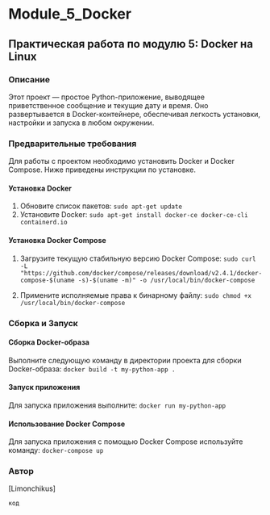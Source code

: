 # Module_5_Docker
## Практическая работа по модулю 5: Docker на Linux

### Описание
Этот проект — простое Python-приложение, выводящее приветственное сообщение и текущие дату и время. Оно развертывается в Docker-контейнере, обеспечивая легкость установки, настройки и запуска в любом окружении.

### Предварительные требования
Для работы с проектом необходимо установить Docker и Docker Compose. Ниже приведены инструкции по установке.

#### Установка Docker
1. Обновите список пакетов:
`sudo apt-get update`
2. Установите Docker:
`sudo apt-get install docker-ce docker-ce-cli containerd.io`

#### Установка Docker Compose
1. Загрузите текущую стабильную версию Docker Compose:
`sudo curl -L "https://github.com/docker/compose/releases/download/v2.4.1/docker-compose-$(uname -s)-$(uname -m)" -o /usr/local/bin/docker-compose`

2. Примените исполняемые права к бинарному файлу:
`sudo chmod +x /usr/local/bin/docker-compose`

### Сборка и Запуск

#### Сборка Docker-образа
Выполните следующую команду в директории проекта для сборки Docker-образа:
`docker build -t my-python-app .`

#### Запуск приложения
Для запуска приложения выполните:
`docker run my-python-app`

#### Использование Docker Compose
Для запуска приложения с помощью Docker Compose используйте команду:
`docker-compose up`

### Автор
[Limonchikus]

`код`
